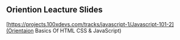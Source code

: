 
## Oriention Leacture Slides 

[https://projects.100xdevs.com/tracks/javascript-1/Javascript-101-2](Orientaion Basics Of HTML CSS & JavaScript)

